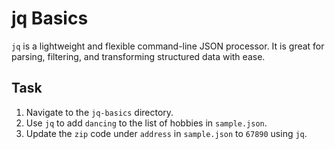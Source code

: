 # jq Basics

`jq` is a lightweight and flexible command-line JSON processor. It is great for parsing, filtering, and transforming structured data with ease.

## Task

1. Navigate to the `jq-basics` directory.
2. Use `jq` to add `dancing` to the list of hobbies in `sample.json`.
3. Update the `zip` code under `address` in `sample.json` to `67890` using `jq`.
